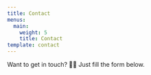 ```yaml
---
title: Contact
menus:
  main:
    weight: 5
    title: Contact
template: contact
---
```


Want to get in touch? 👋🏻 Just fill the form below.
